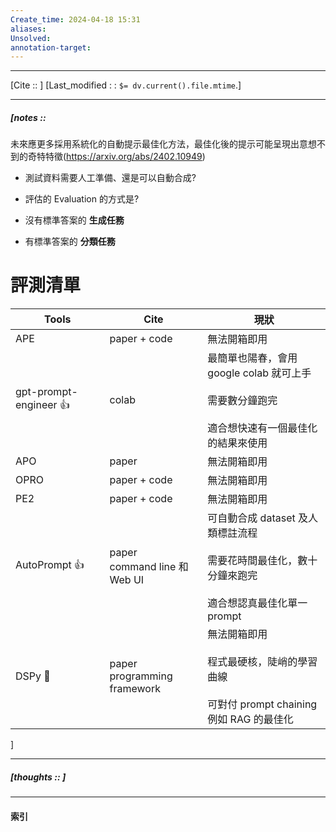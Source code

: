 ```yaml
---
Create_time: 2024-04-18 15:31
aliases: 
Unsolved: 
annotation-target:
---
```


---
[Cite ::  ]
[Last_modified : : `$= dv.current().file.mtime`.]


---
##### [notes ::  
 未來應更多採用系統化的自動提示最佳化方法，最佳化後的提示可能呈現出意想不到的奇特特徵(https://arxiv.org/abs/2402.10949)


- 測試資料需要人工準備、還是可以自動合成?
- 評估的 Evaluation 的方式是?

- 沒有標準答案的 **生成任務**
- 有標準答案的 **分類任務**

# 評測清單

| Tools                  | Cite                             | 現狀                                                                     |
| ---------------------- | -------------------------------- | ---------------------------------------------------------------------- |
| APE                    | paper + code                     | 無法開箱即用                                                                 |
| gpt-prompt-engineer 👍 | colab                            | 最簡單也陽春，會用 google colab 就可上手<br><br>需要數分鐘跑完<br><br>適合想快速有一個最佳化的結果來使用    |
| APO                    | paper                            | 無法開箱即用                                                                 |
| OPRO                   | paper + code                     | 無法開箱即用                                                                 |
| PE2                    | paper + code                     | 無法開箱即用                                                                 |
| AutoPrompt 👍          | paper  <br>command line 和 Web UI | 可自動合成 dataset 及人類標註流程<br><br>需要花時間最佳化，數十分鐘來跑完<br><br>適合想認真最佳化單一 prompt |
| DSPy 👊                | paper  <br>programming framework | 無法開箱即用<br><br>程式最硬核，陡峭的學習曲線<br><br>可對付 prompt chaining 例如 RAG 的最佳化     |
]




---
##### [thoughts ::  ]


---
#### 索引

